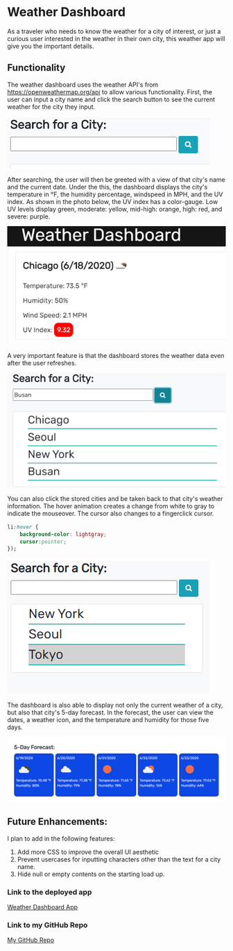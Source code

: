 # Weather Dashboard

As a traveler who needs to know the weather for a city of interest, or just a curious user interested in the weather in their own city, this weather app will give you the important details.

## Functionality
The weather dashboard uses the weather API's from https://openweathermap.org/api to allow various functionality.  First, the user can input a city name and click the search button to see the current weather for the city they input.  

![Scheduler-Date Photo](/Assets/search.PNG)


After searching, the user will then be greeted with a view of that city's name and the current date.  Under the this, the dashboard displays the city's temperature in °F, the humidity percentage, windspeed in MPH, and the UV index.  As shown in the photo below, the UV index has a color-gauge. Low UV levels display green, moderate: yellow, mid-high: orange, high: red, and severe: purple.

![Scheduler-Date Photo](/Assets/currentweather.PNG)


A very important feature is that the dashboard stores the weather data even after the user refreshes.

![Scheduler-Date Photo](/Assets/storage.PNG)

You can also click the stored cities and be taken back to that city's weather information. The hover animation creates a change from white to gray to indicate the mouseover. The cursor also changes to a fingerclick cursor.
``` CSS
li:hover {
    background-color: lightgray;
    cursor:pointer;
});
```

![Scheduler-Date Photo](/Assets/Hover.PNG)

The dashboard is also able to display not only the current weather of a city, but also that city's 5-day forecast.  In the forecast, the user can view the dates, a weather icon, and the temperature and humidity for those five days.

![Scheduler-Date Photo](/Assets/forecast.PNG)

## Future Enhancements:

I plan to add in the following features: 
1. Add more CSS to improve the overall UI aesthetic
2. Prevent usercases for inputting characters other than the text for a city name.  
3. Hide null or empty contents on the starting load up.

### Link to the deployed app
[Weather Dashboard App](https://kairora.github.io/weather-dashboard/)

### Link to my GitHub Repo
[My GitHub Repo](https://github.com/kairora/weather-dashboard)
